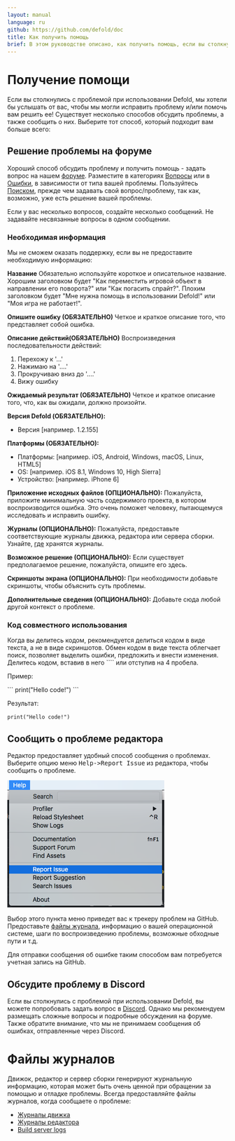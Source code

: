 ```yaml
---
layout: manual
language: ru
github: https://github.com/defold/doc
title: Как получить помощь
brief: В этом руководстве описано, как получить помощь, если вы столкнулись с проблемой при использовании Defold.
---
```


# Получение помощи

Если вы столкнулись с проблемой при использовании Defold, мы хотели бы услышать от вас, чтобы мы могли исправить проблему и/или помочь вам решить ее! Существует несколько способов обсудить проблемы, а также сообщить о них. Выберите тот способ, который подходит вам больше всего:

## Решение проблемы на форуме

Хороший способ обсудить проблему и получить помощь - задать вопрос на нашем [форуме](https://forum.defold.com). Разместите в категориях [Вопросы](https://forum.defold.com/c/questions) или в [Ошибки](https://forum.defold.com/c/bugs), в зависимости от типа вашей проблемы. Пользуйтесь [Поиском](https://forum.defold.com/search), прежде чем задавать свой вопрос/проблему, так как, возможно, уже есть решение вашей проблемы.

Если у вас несколько вопросов, создайте несколько сообщений. Не задавайте несвязанные вопросы в одном сообщении.

### Необходимая информация
Мы не сможем оказать поддержку, если вы не предоставите необходимую информацию:

**Название**
Обязательно используйте короткое и описательное название. Хорошим заголовком будет "Как переместить игровой объект в направлении его поворота?" или "Как погасить спрайт?". Плохим заголовком будет "Мне нужна помощь в использовании Defold!" или "Моя игра не работает!".

**Опишите ошибку (ОБЯЗАТЕЛЬНО)**
Четкое и краткое описание того, что представляет собой ошибка.

**Описание действий(ОБЯЗАТЕЛЬНО)**
Воспроизведения последовательности действий:
1. Перехожу к '...'
2. Нажимаю на '....'
3. Прокручиваю вниз до '....'
4. Вижу ошибку

**Ожидаемый результат (ОБЯЗАТЕЛЬНО)**
Четкое и краткое описание того, что, как вы ожидали, должно произойти.

**Версия Defold (ОБЯЗАТЕЛЬНО):**
  - Версия [например. 1.2.155]

**Платформы (ОБЯЗАТЕЛЬНО):**
 - Платформы: [например. iOS, Android, Windows, macOS, Linux, HTML5]
 - OS: [например. iOS 8.1, Windows 10, High Sierra]
 - Устройство: [например. iPhone 6]

**Приложение исходных файлов (ОПЦИОНАЛЬНО):**
Пожалуйста, приложите минимальную часть содержимого проекта, в котором воспроизводится ошибка. Это очень поможет человеку, пытающемуся исследовать и исправить ошибку.

**Журналы (ОПЦИОНАЛЬНО):**
Пожалуйста, предоставьте соответствующие журналы движка, редактора или сервера сборки. Узнайте, [где](#log-files) хранятся журналы.

**Возможное решение (ОПЦИОНАЛЬНО):**
Если существует предполагаемое решение, пожалуйста, опишите его здесь.

**Скриншоты экрана (ОПЦИОНАЛЬНО):**
При необходимости добавьте скриншоты, чтобы объяснить суть проблемы.

**Дополнительные сведения (ОПЦИОНАЛЬНО):**
Добавьте сюда любой другой контекст о проблеме.


### Код совместного использования
Когда вы делитесь кодом, рекомендуется делиться кодом в виде текста, а не в виде скриншотов. Обмен кодом в виде текста облегчает поиск, позволяет выделить ошибки, предложить и внести изменения. Делитесь кодом, вставив в него \`\`\`\` или отступив на 4 пробела.

Пример:

\`\`\`
print("Hello code!")
\`\`\`

Результат:

```
print("Hello code!")
```


## Сообщить о проблеме редактора

Редактор предоставляет удобный способ сообщения о проблемах. Выберите опцию меню <kbd>Help->Report Issue</kbd> из редактора, чтобы сообщить о проблеме.

![](/manuals/images/getting_help/report_issue.png)

Выбор этого пункта меню приведет вас к трекеру проблем на GitHub. Предоставьте [файлы журнала](#log-files), информацию о вашей операционной системе, шаги по воспроизведению проблемы, возможные обходные пути и т.д.

<div class='sidenote' markdown='1'>
Для отправки сообщения об ошибке таким способом вам потребуется учетная запись на GitHub.
</div>


## Обсудите проблему в Discord

Если вы столкнулись с проблемой при использовании Defold, вы можете попробовать задать вопрос в [Discord](https://www.defold.com/discord/). Однако мы рекомендуем размещать сложные вопросы и подробные обсуждения на форуме. Также обратите внимание, что мы не принимаем сообщения об ошибках, отправленные через Discord.


# Файлы журналов

Движок, редактор и сервер сборки генерируют журнальную информацию, которая может быть очень ценной при обращении за помощью и отладке проблемы. Всегда предоставляйте файлы журналов, когда сообщаете о проблеме:

* [Журналы движка](/ru/manuals/debugging-game-and-system-logs)
* [Журналы редактора](/ru/manuals/editor#editor-logs)
* [Build server logs](/ru/manuals/extensions#build-server-logs)
